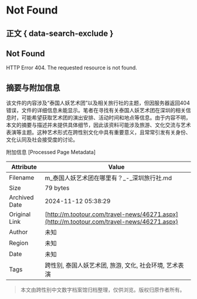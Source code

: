 # Not Found

## 正文 { data-search-exclude }


## Not Found

HTTP Error 404. The requested resource is not found.

## 摘要与附加信息

<!-- tcd_abstract -->
该文件的内容涉及“泰国人妖艺术团”以及相关旅行社的主题，但因服务器返回404错误，文件的详细信息未能显示。笔者在寻找有关泰国人妖艺术团在深圳的相关信息时，可能希望获取艺术团的演出安排、活动时间和地点等信息。由于内容不明，本文的摘要与描述并未提供具体细节，因此该资料可能涉及旅游、文化交流与艺术表演等主题。这种艺术形式在跨性别文化中具有重要意义，且常常引发有关身份、文化认同及社会接受度的讨论。
<!-- tcd_abstract_end -->

附加信息 [Processed Page Metadata]

| Attribute       | Value                                  |
|-----------------|----------------------------------------|
| Filename        | m_泰国人妖艺术团在哪里有？_-_深圳旅行社.md                             |
| Size            | 79 bytes                           |
| Archived Date   | 2024-11-12 05:38:29                             |
| Original Link   | [http://m.tootour.com/travel-news/46271.aspx](http://m.tootour.com/travel-news/46271.aspx)                       |
| Author          | 未知                               |
| Region          | 未知                               |
| Date            | 未知                                 |
| Tags            | 跨性别, 泰国人妖艺术团, 旅游, 文化, 社会环境, 艺术表演                                 |
>
> 本文由跨性别中文数字档案馆归档整理，仅供浏览。版权归原作者所有。
>